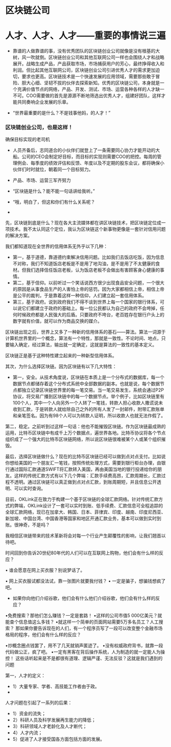 # 区块链公司

# 人才、人才、人才——重要的事情说三遍

* 靠谱的人做靠谱的事，没有优秀团队的区块链创业公司就像是没有根基的大树，风一吹就倒。区块链创业公司和其他互联网公司一样也会围绕人才和战略展开。战略生成产品，产品获取市场，市场捕获用户的芳心，最终挣得收入和利润。但比起其他互联网公司，区块链创业公司引进优秀人才的需求更加迫切，要求也更高。区块链技术是一个快速发展的应用领域，需要那些敢于冒险、胆大心细、坚韧不拔的伙伴去探索新知。优秀的区块链公司，本身就是一个充满价值节点的网络，产品、开发、测试、市场、运营各种各样的人才缺一不可。COO需要做的首先是源源不断地筛选出优秀人才，组建好团队，这样才能共同奏响企业发展的乐章。

* “世界最重要的是什么？不是钱事他妈，的人才！”

### 区块链创业公司，也是这样！

确保目标实现的老司机

* 人员齐备后，志同道合的小伙伴们就登上了一条需要同心协力才能开动的大船。公司的CEO会制定好目标，而目标的实现则需要COO的把控。每周的管理例会、每季度的绩效评估和反馈、年度以及不定期的股东会议，都将确保小伙伴们时时就位，朝着同一个目标努力。

* 产品、市场、运营三军齐努力

* “区块链是什么？能不能一句话讲给我听。”

* “哦，明白了，但这和你们有什么关系呢？
*
先，区块链到底是什么？现在各大主流媒体都在讲区块链技术，把区块链定位成一项技术。我不太认同这个定位，我认为区块链这个新事物更像是一套针对信用问题的解决方案。

我们都知道现在全世界的信用体系无外乎以下几种：

* 第一，基于道德，靠道德约束解决信用问题。比如我们去饭店吃饭，因为信息不对称，我们不知道饭店老板是不是用了地沟油，是不是用了不太健康的食材。但我们选择信任饭店老板，认为饭店老板不会做出有害顾客身心健康的事情。
* 第二，基于信仰。以前听过一个笑话说西方很少出现食品安全问题，一个很大的原因是从事食品生产的人害怕上帝的惩罚。因为大家都相信上帝，相信上帝是公平的裁判，于是靠着这样一种信仰，人们建立起一套信用体系。
* 第三，基于政府。说到政府我们不得不谈到世界上每一个国家的银行体系，可以说它们都建立于政府的基础上。每一位公民都认为自己的政府不会垮掉，任何时候政府都是人民强大的后盾。只要政府不垮台，老百姓存在银行户头上的数字就有价值，就可以作为商品交换的媒介。

区块链出现之后，世界上又多了一种新的信用体系的基石——算法。算法一词源于计算机世界里的一个概念，算法有一个特性，那就是一致性。不论时间、地点，只要输入确定，经过算法，输出就一定确定，这就是算法的一致性的基本定义。

区块链正是基于这种特性建立起来的一种新型信用体系。

其次，为什么选择区块链。因为区块链有以下几大特性：

* 第一，安全。从技术角度说，区块链在本质上是一个分布式的数据库，每一个数据节点都储存着这个分布式系统中全部数据的副本。也就是说，每个数据节点都独立记录区块链世界里的每一笔交易。当一笔交易发生，系统会通过P2P协议，将交易广播到区块链中的每一个数据节点。举个例子，比如区块链里有100个人，其中一个人向另外一个人转了一笔钱，转款人担心收款人撒谎说未收到汇款，于是转款人就给除自己之外的所有人发了一封邮件，附带汇款账单和亲笔签名。因为有98个人可以为转款人证明，所以收款人也就无法作假了。

第二，稳定。之前听到过这样一句话：他也不能摧毁区块链。作为区块链最成熟的运用，比特币区块链中有成千上万个数据点，遍世界各地。比特币协议将各个节点组织成了一个强大的比特币区块链网络，所以说区块链很难被某个人或某个组织摧毁。

最后，选择区块链做什么？现在的比特币区块链已经可以做到点对点支付。比如说你想给美国的一个朋友汇一笔钱，按照传统处理方式，需要到银行柜台办理，由银行通过国际汇款通道SWIFT将汇款转入美国，再由美国当地的银行投递给你的朋友。这样的传统汇款方式有以下几个弊端：汇款手续费高昂，汇款周期长，汇款过程不透明。通过区块链可以真正做到点对点汇款，到账周期短，并且信息公开透明、可以实时查询。

目前，OKLink正在致力于构建一个基于区块链的全球汇款网络。针对传统汇款方式的弊端，OKLink设计了一套可以实时到账、低手续费、汇款信息可全程追踪的全球汇款网络，现已在加拿大、韩国、日本、菲律宾、印度、越南、印度尼西亚、新加坡、中国台湾、中国香港等国家和地区开通汇款业务，基本可以做到实时到账。很神奇，不是吗？

我相信区块链带来的技术革新将会对每一个行业产生颠覆性的影响，让我们翘首以待吧。


时间回到你告诉20世纪80年代的人们可以在互联网上购物，他们会有什么样的反应？

• 谁会愿意在网上买衣服？别说梦话了。

• 网上买衣服试都没法试，靠一张图片就要我付钱？
• 一定是骗子，想骗钱想疯了吧。

* 如果你向他们介绍谷歌，他们会有什么他们介绍谷歌，他们会有什么样的反应？

•免费搜索？那他们怎么赚钱？一定是套路！
•这样的公司市值5 000亿美元？就能查个信息值这么多钱？
•就这样一个简单的页面网站需要5万多名员工？人工搜索？
那如果你要告诉现在的人们，有一个程序员写了一段可以改变整个金融市场格局的程序，他们会有什么样的反应？

•炒概念圈点钱罢了，用不了几天就销声匿迹了。
•没有权威政府背书，就靠一段代码做公正，疯了吧。
•一定有黑客在背后操作系统，人为制造的就一定能人为操控！
这些话听起来是不是都很有道理、逻辑严谨、无法反驳？这就是我们遇到的问题

第一，人才的定义：

* 1）大量专家、学者、高技能工作者由于政。
*
人才问题在引起了一系列的后果： 
* 1）资金的流失； 
* 2）科研人员及科学发展再生能力的降低； 
* 3）科研领域人才老龄化及人才断代； 
* 4）人才内流；
*  5）促进了人才接受国各方面包括方面的发展。




